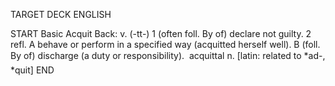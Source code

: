 TARGET DECK
ENGLISH

START
Basic
Acquit
Back: v. (-tt-) 1 (often foll. By of) declare not guilty. 2 refl. A behave or perform in a specified way (acquitted herself well). B (foll. By of) discharge (a duty or responsibility).  acquittal n. [latin: related to *ad-, *quit]
END
